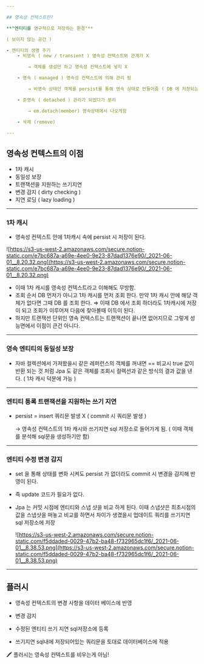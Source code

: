 ```yaml
---

## 영속성 컨텍스트란?

**"엔티티를 영구적으로 저장하는 환경"**

( 보이지 않는 공간 ) 

- 엔티티의 생명 주기
    - 비영속 ( new / transient ) 영속성 컨텍스트와 관계가 X

        → 객체를 생성만 하고 영속성 컨텍스트에 넣지 X 

    - 영속 ( managed ) 영속성 컨텍스트에 의해 관리 됨

        → 비영속 상태인 객체를 persist를 통해 영속 상태로 만들어줌 ( DB 에 저장되는건 아님 )

    - 준영속 ( detached ) 관리가 되었다가 분리

        → em.detach(member) 영속상태에서 나오게함

    - 삭제 (remove)

---
```


## 영속성 컨텍스트의 이점

- 1차 캐시
- 동일성 보장
- 트랜잭션을 지원하는 쓰기지연
- 변경 감지 ( dirty checking )
- 지연 로딩 ( lazy loading )

 

---

 

### 1차 캐시

- 영속성 컨텍스트 안에 1차캐시 속에 persist 시 저장이 된다.

![https://s3-us-west-2.amazonaws.com/secure.notion-static.com/e7bc687a-a69e-4ee0-9e23-87dad1376e90/_2021-06-01__8.20.32.png](https://s3-us-west-2.amazonaws.com/secure.notion-static.com/e7bc687a-a69e-4ee0-9e23-87dad1376e90/_2021-06-01__8.20.32.png)

- 이때 1차 캐시를 영속성 컨텍스트라고 이해해도 무방함.
- 조회 순서 DB 먼저가 아니고 1차 캐시를 먼저 조회 한다. 만약 1차 캐시 안에 해당 객체가 없다면 그때 DB 를 조회 한다. ⇒ 이때 DB 에서 조회 하더라도 1차캐시에 저장이 되고 조회가 이루어져 다음에 찾아볼때 이득이 된다.
- 하지만 트랜잭션 단위인 영속 컨텍스트는 트랜잭션이 끝나면 없어지므로 그렇게 성능면에서 이점이 큰건 아니다.

---

### 영속 엔티티의 동일성 보장

- 자바 컬렉션에서 가져왔을시 같은 레퍼런스의 객체를 꺼내면 == 비교시 true 값이 반환 되는 것 처럼 Jpa 도 같은 객체를 조회시 컬렉션과 같은 방식의 결과 값을 낸다. ( 1차 캐시 덕분에 가능 )

---

### 엔티티 틍록 트랜잭션을 지원하는 쓰기 지연

- persist = insert 쿼리문 발생 X ( commit 시 쿼리문 발생 )

    → 영속성 컨텍스트의 1차 캐시와 쓰기지연 sql 저장소로 들어가게 됨. ( 이때 객체를 분석해 sql문을 생성하기만 함)

---

### 엔티티 수정 변경 감지

- set 을 통해 상태를 변화 시켜도 persist 가 없더라도 commit 시 변경을 감지해 반영이 된다.

- 즉 update 코드가 필요가 없다.
- Jpa 는 커밋 시점에 엔티티와 스냅 샷을 비교 하게 된다. 이때 스냅샷은 최초시점의 값을 스냅샷을 떠놓고 비교를 하면서 차이가 생겼을시 업데이트 쿼리를 쓰기지연 sql 저장소에 저장

    ![https://s3-us-west-2.amazonaws.com/secure.notion-static.com/f5ddaded-0029-47b2-ba48-f732965dc1f6/_2021-06-01__8.38.53.png](https://s3-us-west-2.amazonaws.com/secure.notion-static.com/f5ddaded-0029-47b2-ba48-f732965dc1f6/_2021-06-01__8.38.53.png)

---

## 플러시

- 영속성 컨텍스트의 변경 사항을 데이터 베이스에 반영

- 변경 감지
- 수정된 엔티티 쓰기 지연 sql저장소에 등록
- 쓰기지연 sql내에 저장되어있는 쿼리문을 토대로 데이터베이스에 적용

🖍 플러시는 영속성 컨텍스트를 비우는게 아님!